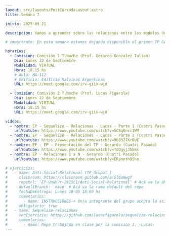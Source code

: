 ```yaml
---
layout: src/layouts/PostCursadaLayout.astro
title: Semana 7

inicio: 2025-09-21

descripcion: Vamos a aprender sobre las relaciones entre los modelos de sequelize. Sequelize soporta los 3 tipos estandar de relaciones  One-To-One, One-To-Many y Many-to-Many.

# importante: En esta semana estamos dejando disponible el primer TP Grupal que se deberá entregar antes de la clase del Lunes 19-Mayo-2025. Vayan cerrando y registrando cuanto antes los grupos en la planilla que se encuentra debajo . La plataforma elegida para presentar los TP también es Github classroom. La creación de los grupos se hace en el paso de "Aceptar asignación" la primera vez y lo debe hacer uno de los integrantes del grupo. Luego, el resto del grupo se unen eligiéndolo de la lista de grupos disponibles, también en el paso de "Aceptar asignación". Para los siguientes TP, ya les quedará asociado el usuario de github a un grupo, y solo un docente podrá cambiarlos o quitarlos de ese grupo.

horarios:
  - Comision: Comisión 1 T.Noche (Prof. Gerardo Gonzalez Tulian)
    Dia: Lunes 22 de Septiembre
    Modalidad: VIRTUAL
    Hora: 18.15 hs
    # Aula: MA-112
    # Edificio: Edificio Malvinas Argentinas
    URL: https://meet.google.com/irv-giiv-wjd

  - Comision: Comisión 2 T.Noche (Prof. Lucas Figarola)
    Dia: Lunes 22 de Septiembre
    Modalidad: VIRTUAL
    Hora: 18.15 hs
    URL: https://meet.google.com/irv-giiv-wjd

videos:
  - nombre: EP - Sequelize - Relaciones - Lucas - Parte 1 (Cuatri Pasado)
    urlYoutube: https://www.youtube.com/watch?v=5C6q0nvi1WM
  - nombre: EP - Sequelize - Relaciones - Lucas - Parte 2 (Cuatri Pasado)
    urlYoutube: https://www.youtube.com/watch?v=9b8327XrDUE
  - nombre: EP - EP - Presentación del TP - Gerardo (Cuatri Pasado)
    urlYoutube: https://www.youtube.com/watch?v=TdQgyjJ5Ems
  - nombre: EP - Relaciones 1 a N - Gerardo (Cuatri Pasado)
    urlYoutube: https://www.youtube.com/watch?v=ERpnnth95ho

# ejercicios:
#   - name: Anti-Social-Relational (TP Grupal )
#     classroom: https://classroom.github.com/a/Sl6aWwgf
#     repoUrl: 'EP-UnaHur-2025C1/Anti-Social-Relational' # Acá va la URL del repo sin el "https://github.com/"
#     defaultBranch: 'main' # Acá va la rama default del repo
#     fechaDeEntrega: Lunes 19-05 18:00 hs
#     comentarios:
#       - name: INSTRUCCIONES-> Un/a integrante del grupo acepta la asignación y procede a dar de alta el grupo (tengan acordado el nombre previamente), luego el resto de los/as integrantes también aceptan la asignación, y se unen a su grupo. La entrega la realizan haciendo push al reposotorio grupal desde cualquiera de los usuarios github del grupo. Podrán hacer los push hasta la fecha/hora límite indicada.
#     obligatorio: true
#   - name: Sequelize-relaciones
#     verEjercicio: https://github.com/lucasfigarola/sequelize-relaciones
#     comentarios:
#       - name: Repo trabajado en clase por la comisión 2. -Lucas-
---
```

<!-- 
- Link a la planilla donde deberan cargar de <a href="https://docs.google.com/spreadsheets/d/1FlSAHBPON9jCX9R63odobxGcQIQyxt5or1UqUAfmkGc/edit?usp=sharing" target="_blank">Equipos</a>

- Esta semana vamos a aprender sobre las relaciones entre los modelos de sequelize. Sequelize soporta los 3 tipos estandar de relaciones One-To-One, One-To-Many y Many-to-Many.

- Vamos a continuar desarrollando una API que usará las distintas asociaciones que vayamos configurando y creando durante la clase.

- Recomendamos simpre revisar la documentación official para encontrar las ultimas actualizaciones.
  <a href="https://sequelize.org/docs/v6/core-concepts/assocs/" target="_blank"> Associations</a> -->
